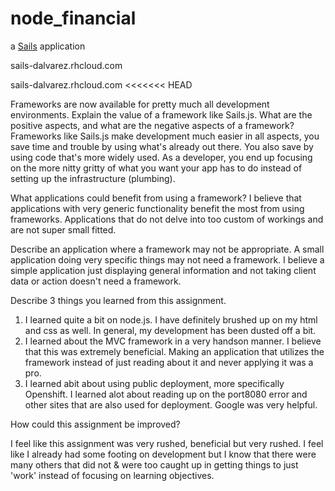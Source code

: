 # node_financial

a [Sails](http://sailsjs.org) application

sails-dalvarez.rhcloud.com

sails-dalvarez.rhcloud.com
<<<<<<< HEAD

Frameworks are now available for pretty much all development environments. Explain the value of a framework like Sails.js. What are the positive aspects, and what are the negative aspects of a framework?
  Frameworks like Sails.js make development much easier in all aspects, you save time and trouble by using what's already out there. You   also save  by using code that's more widely used. As a developer, you end up focusing on the more nitty gritty of what you want your app has to do instead of setting up the infrastructure (plumbing).

What applications could benefit from using a framework?
  I believe that applications with very generic functionality benefit the most from using frameworks. Applications that do not delve into too custom of workings and are not super small fitted.

Describe an application where a framework may not be appropriate.
  A small application doing very specific things may not need a framework. I believe a simple application just displaying general information and not taking client data or action doesn't need a framework.

Describe 3 things you learned from this assignment.
  1. I learned quite a bit on node.js. I have definitely brushed up on my html and css as well. In general, my development has been dusted off a bit.
  2. I learned about the MVC framework in a very handson manner. I believe that this was extremely beneficial. Making an application that utilizes the framework
      instead of just reading about it and never applying it was a pro.
  3. I learned abit about using public deployment, more specifically Openshift. I learned alot about reading up on the port8080 error and other sites
      that are also used for deployment. Google was very helpful.


How could this assignment be improved?

  I feel like this assignment was very rushed, beneficial but very rushed. I feel like I already had some footing on development but I know that there were many others that
  did not & were too caught up in getting things to just 'work' instead of focusing on learning objectives.

